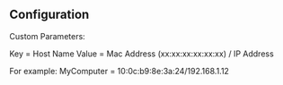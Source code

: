 ## Configuration

Custom Parameters:

Key = Host Name
Value = Mac Address (xx:xx:xx:xx:xx:xx) / IP Address

For example:  MyComputer = 10:0c:b9:8e:3a:24/192.168.1.12


